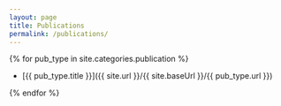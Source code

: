 ```yaml
---
layout: page
title: Publications
permalink: /publications/
---
```


{% for pub_type in site.categories.publication %}
    
- [{{ pub_type.title }}]({{ site.url }}/{{ site.baseUrl }}/{{ pub_type.url }})

{% endfor %}

